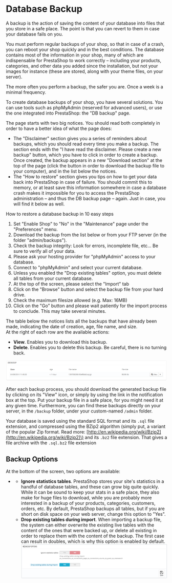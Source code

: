 # Database Backup

A backup is the action of saving the content of your database into files that you store in a safe place. The point is that you can revert to them in case your database fails on you.

You must perform regular backups of your shop, so that in case of a crash, you can reboot your shop quickly and in the best conditions. The database contains most of the information in your shop, many of which are indispensable for PrestaShop to work correctly – including your products, categories, and other data you added since the installation, but not your images for instance \(these are stored, along with your theme files, on your server\).

The more often you perform a backup, the safer you are. Once a week is a minimal frequency.

To create database backups of your shop, you have several solutions. You can use tools such as phpMyAdmin \(reserved for advanced users\), or use the one integrated into PrestaShop: the "DB backup" page.

The page starts with two big notices. You should read both completely in order to have a better idea of what the page does:

* The "Disclaimer" section gives you a series of reminders about backups, which you should read every time you make a backup. The section ends with the "I have read the disclaimer. Please create a new backup" button, which you have to click in order to create a backup. Once created, the backup appears in a new "Download section" at the top of the page \(click the button in order to download the backup file to your computer\), and in the list below the notices.
* The "How to restore" section gives you tips on how to get your data back into PrestaShop in case of failure. You should commit this to memory, or at least save this information somewhere in case a database crash makes it impossible for you to access the PrestaShop administration – and thus the DB backup page – again. Just in case, you will find it below as well.  

How to restore a database backup in 10 easy steps

1. Set "Enable Shop" to "No" in the "Maintenance" page under the "Preferences" menu.
2. Download the backup from the list below or from your FTP server \(in the folder "admin/backups"\).
3. Check the backup integrity: Look for errors, incomplete file, etc... Be sure to verify all of your data.
4. Please ask your hosting provider for "phpMyAdmin" access to your database.
5. Connect to "phpMyAdmin" and select your current database.
6. Unless you enabled the "Drop existing tables" option, you must delete all tables from your current database.
7. At the top of the screen, please select the "Import" tab
8. Click on the "Browse" button and select the backup file from your hard drive.
9. Check the maximum filesize allowed \(e.g. Max: 16MB\)
10. Click on the "Go" button and please wait patiently for the import process to conclude. This may take several minutes.

The table below the notices lists all the backups that have already been made, indicating the date of creation, age, file name, and size.  
At the right of each row are the available actions:

* **View**. Enables you to download this backup.
* **Delete**. Enables you to delete this backup. Be careful, there is no turning back.

![](../../../../.gitbook/assets/23789873%20%284%29.png)

After each backup process, you should download the generated backup file by clicking on its "View" icon, or simply by using the link in the notification box at the top. Put your backup file in a safe place, for you might need it at any given time. Furthermore, you can find these backups directly on your server, in the `/backup` folder, under your custom-named `/admin` folder.

Your database is saved using the standard SQL format and its `.sql` file extension, and compressed using the BZip2 algorithm \(simply put, a variant of the popular Zip format. Read more: [http://en.wikipedia.org/wiki/Bzip2](http://en.wikipedia.org/wiki/Bzip2)\) and its `.bz2` file extension. That gives a file archive with the `.sql.bz2` file extension

## Backup Options <a id="DatabaseBackup-BackupOptions"></a>

At the bottom of the screen, two options are available:

* * **Ignore statistics tables**. PrestaShop stores your site's statistics in a handful of database tables, and these can grow big quite quickly. While it can be sound to keep your stats in a safe place, they also make for huge files to download, while you are probably more interested in a backup of your products, categories, customers, orders, etc. By default, PrestaShop backups all tables, but if you are short on disk space on your web server, change this option to "Yes".
  * **Drop existing tables during import**. When importing a backup file, the system can either overwrite the existing live tables with the content of the ones that were backed up, or delete all existing in order to replace them with the content of the backup. The first case can result in doubles, which is why this option is enabled by default.  ![](../../../../.gitbook/assets/45580384%20%281%29.png)

